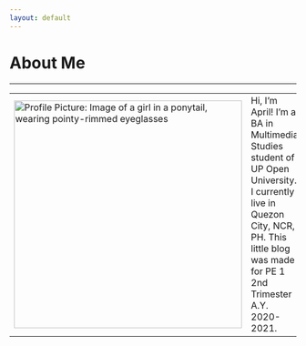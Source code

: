 ```yaml
---
layout: default
---
```

# <span class="heading">About Me</span>
***

<table style="max-width: 800px">
  <tr>
    <td><img src="assets/img/white background w glasses.jpg" alt="Profile Picture: Image of a girl in a ponytail, wearing pointy-rimmed eyeglasses" width="400"></td>
    <td>Hi, I’m April! I’m a BA in Multimedia Studies student of UP Open University. I currently live in Quezon City, NCR, PH. This little blog was made for PE 1 2nd Trimester A.Y. 2020-2021.</td>
  </tr>
</table>
